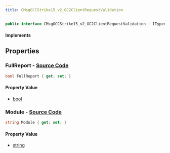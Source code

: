 ```yaml
---
title: CMsgGCCStrike15_v2_GC2ClientRequestValidation
---
```


```csharp
public interface CMsgGCCStrike15_v2_GC2ClientRequestValidation : ITypedProtobuf<CMsgGCCStrike15_v2_GC2ClientRequestValidation>, INativeHandle
```

#### Implements

## Properties

### **FullReport** - [Source Code](https://github.com/swiftly-solution/swiftlys2/blob/main/managed/src/SwiftlyS2.Generated/Protobufs/Interfaces/CMsgGCCStrike15_v2_GC2ClientRequestValidation.cs#L13)

```csharp
bool FullReport { get; set; }
```

#### Property Value

- [bool](https://learn.microsoft.com/dotnet/api/system.boolean)

### **Module** - [Source Code](https://github.com/swiftly-solution/swiftlys2/blob/main/managed/src/SwiftlyS2.Generated/Protobufs/Interfaces/CMsgGCCStrike15_v2_GC2ClientRequestValidation.cs#L16)

```csharp
string Module { get; set; }
```

#### Property Value

- [string](https://learn.microsoft.com/dotnet/api/system.string)

